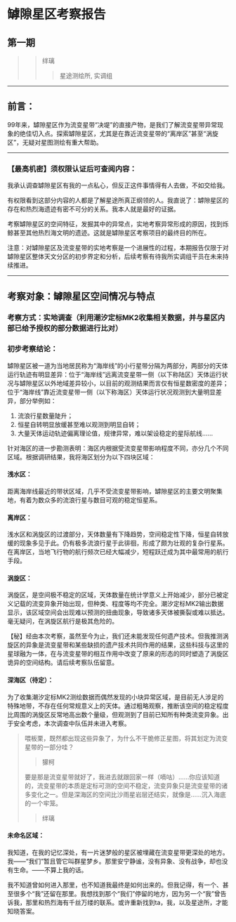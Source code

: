 # 罅隙星区考察报告

## 第一期

>>绊璃  
>>>星途测绘所, 实调组

---

## 前言：

99年来，罅隙星区作为流变星带“决堤”的直接产物，是我们了解流变星带异常现象的绝佳切入点。探索罅隙星区，尤其是在靠近流变星带的“离岸区”甚至“涡旋区”，无疑对星图测绘有重大帮助。

---

### 【最高机密】须权限认证后可查阅内容：

我承认调查罅隙星区有我的一点私心，但反正这件事情得有人去做，不如交给我。

有权限看到这部分内容的人都是了解星途所真正纲领的人。我直说了：罅隙星区的存在和热烈海遗迹有密不可分的关系。我本人就是最好的证据。

考察罅隙星区的空间特征，发掘其中的异常点，实地考察异常形成的原因，找到烁鲸甚至其他热烈海文明的遗迹。这就是罅隙星区考察项目的最终目的所在。

注意：对罅隙星区及流变星带的实地考察是一个进展性的过程，本期报告仅限于对罅隙星区整体天文分区的初步界定和分析，后续考察有待我所实调组干员在未来持续推进。

---

## 考察对象：罅隙星区空间情况与特点

### 考察方式：实地调查（利用潮汐定标MK2收集相关数据，并与星区内部已给予授权的部分数据进行比对）

### 初步考察结论：

罅隙星区被一道为当地居民称为“海岸线”的小行星带分隔为两部分，两部分的天体运行轨迹有明显差异：位于“海岸线”远离流变星带一侧（以下称陆区）天体运行状况与罅隙星区以外地域差异较小，以目前的观测结果而言仅有恒星数密度的差异；位于“海岸线”靠近流变星带一侧（以下称海区）天体运行状况观测到大量明显差异，部分举例如：
1. 流浪行星数量陡升；
2. 恒星自转明显放缓甚至难以观测到明显自转；
3. 大量天体运动轨迹偏离理论值，规律异常，难以架设稳定的星际航线……

针对海区的进一步勘测表明：海区内根据受流变星带影响程度不同，亦分几个不同区域。根据调研结果，我将海区划分为以下四块区域：

#### 浅水区：
距离海岸线最近的带状区域，几乎不受流变星带影响，罅隙星区的主要文明聚集地，有着为数众多的流浪行星与数目可观的稳定恒星系。

#### 离岸区：
浅水区和涡旋区的过渡部分，天体数量有下降趋势，空间稳定性下降，恒星自转放缓的现象多见于此。仍有极多流浪行星于此徘徊，形成了颇为壮观的复杂行星系。在离岸区，当地飞行物的航行频次已经大幅减少，短程跃迁成为其中最常用的航行手段。

#### 涡旋区：
涡旋区，是空间极不稳定的区域，天体数量在统计学意义上开始减少，部分已被定义记载的流变异象开始出现，但种类、程度等均不完全。潮汐定标MK2输出数据显示，该区域空间会出现难以预测的扭曲现象，导致诸多天体被撕裂或难以抵达。毫无疑问，在涡旋区航行是极其危险的。

【秘】经由本次考察，虽然至今为止，我们还未能发现任何遗产技术。但我推测涡旋区的异象是流变星带和某些缺损的遗产技术共同作用的结果，这些科技与这里的星球融为一体，在与流变星带的相互作用中改变了原来的形态的同时塑造了涡旋区诡异的空间结构。请后续考察队伍留意。

#### 深海区（待定）：
为了收集潮汐定标MK2测绘数据而偶然发现的小块异常区域，是目前无人涉足的特殊地带，不存在任何常规意义上的天体。通过粗略观察，推断该空间的稳定程度比周围的涡旋区反常地高出数个量级，但观测到了目前已知所有种类流变异象。出于安全考虑，本次调查中队伍并未进入考察。

> 喂板栗，既然都出现这些异象了，为什么不干脆修正星图，将其划定为流变星带的一部分哇？  
> >獴柯 
> 
> 要是那是流变星带就好了，我进去就跟回家一样（嘀咕）……你应该知道的，流变星带的本质是定标可测的空间不稳定，流变异象只是流变星带的诸多变化之一。但是深海区的空间比沙雨星岩层还结实，就像是……沉入海底的一个牢笼。  
> >绊璃

#### 未命名区域：
我知道，在我的记忆深处，有一片迷梦般的星区被埋藏在流变星带更深处的地方。我——“我们”暂且管它叫群星梦乡。那里安宁静谧，没有异象、没有战争，却也没有生命。——不算上我的话。

我不知道曾如何进入那里，也不知道我最终是如何出来的。但我记得，有一个、甚至很多个“我”还留在那里。我想找到那个“我们”停留的地方，因为另一个“我”曾告诉我，那里和热烈海有千丝万缕的联系。或许重新找到ta，我，以及星途所，才能知晓答案。
